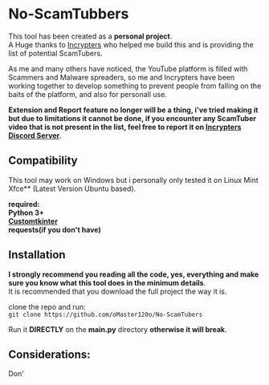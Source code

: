# No-ScamTubbers  
This tool has been created as a **personal project**.   
A Huge thanks to [Incrypters](https://github.com/incrypters) who helped me build this and is providing the list of potential ScamTubers.  

As me and many others have noticed, the YouTube platform is filled with Scammers and Malware spreaders, so me and Incrypters have been working together to develop something to prevent people from falling on the baits of the platform, and also for personall use.

**Extension and Report feature no longer will be a thing, i've tried making it but due to limitations it cannot be done,
if you encounter any ScamTuber video that is not present in the list, feel free to report it on [Incrypters Discord Server](https://github.com/Incrypters/YT-ScamDatabase)**.
  
## Compatibility  
This tool may work on Windows but i personally  only tested it on Linux Mint Xfce** (Latest Version Ubuntu based).  
  
**required:   
  Python 3+  
  [Customtkinter](https://github.com/TomSchimansky/CustomTkinter)  
  requests(if you don't have)**  
  
## Installation
  
**I strongly recommend you reading all the code, yes, everything and make sure you know what this tool does in the minimum details**.  
It is recommended that you download the full project the way it is.  
  
clone the repo and run:  
``git clone https://github.com/oMaster120o/No-ScamTubers``
  
Run it **DIRECTLY** on the **main.py** directory **otherwise it will break**.  

## Considerations:  
  
Don'

